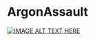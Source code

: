 # ArgonAssault
 
[![IMAGE ALT TEXT HERE](https://img.youtube.com/vi/ag7jo6VgRF0/0.jpg)](https://youtu.be/ag7jo6VgRF0)
